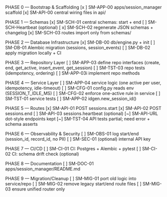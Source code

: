 PHASE 0 — Bootstrap & Scaffolding
[x ] SM-APP-00  apps/session_manager scaffold
[x] SM-API-00  central wiring files in api/

PHASE 1 — Schemas
[x] SM-SCH-01  central schemas: start + end
[ ] SM-SCH-Heartbeat (optional)
[ x] SM-SCH-02 regenerate JSON schemas + changelog
[x] SM-SCH-03 routes import only from schemas/

PHASE 2 — Database Infrastructure
[x] SM-DB-00  db/engine.py + init
[ ] SM-DB-01  Alembic migration (sessions, session_events)
[ ] SM-DB-02  apply migration locally + CI

PHASE 3 — Repository Layer
[ ] SM-APP-03  define repo interfaces (create, end, get_active, insert_event, get_session)
[ ] SM-TST-03  repo tests (idempotency, ordering)
[ ] SM-APP-03i implement repo methods

PHASE 4 — Service Layer
[ ] SM-APP-04  service logic (one active per user, idempotency, idle-timeout)
[ ] SM-CFG-01  config.py reads env (SESSION_T_IDLE_MS)
[ ] SM-CFG-02  enforce one-active rule in service
[ ] SM-TST-01  service tests
[ ] SM-APP-02  idgen.new_session_id()

PHASE 5 — Routes
[x] SM-API-01  POST sessions.start
[x] SM-API-02  POST sessions.end
[ ] SM-API-03  sessions.heartbeat (optional)
[~] SM-API-URL dot-style endpoints kept
[~] SM-TST-04  API tests partial; need error + schema asserts

PHASE 6 — Observability & Security
[ ] SM-OBS-01  log start/end (session_id, record_id, no PII)
[ ] SM-SEC-01  (optional) internal API key

PHASE 7 — CI/CD
[ ] SM-CI-01  CI: Postgres + Alembic + pytest
[ ] SM-CI-02  CI: schema drift check (optional)

PHASE 8 — Documentation
[ ] SM-DOC-01  apps/session_manager/README.md

PHASE 9 — Migration/Cleanup
[ ] SM-MIG-01  port old logic into service/repo
[ ] SM-MIG-02  remove legacy start/end route files
[ ] SM-MIG-03  ensure unified router only
